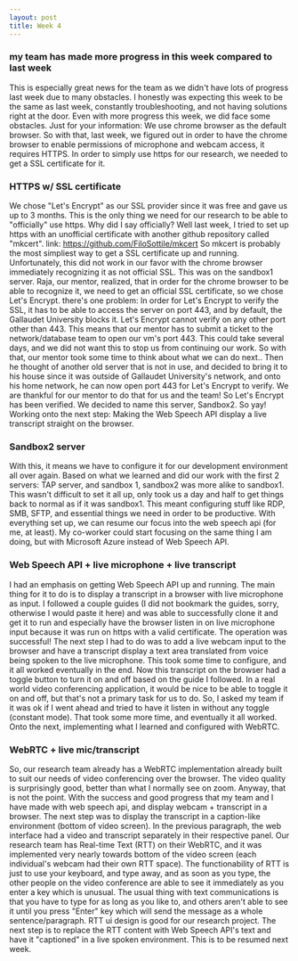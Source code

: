 ```yaml
---
layout: post
title: Week 4
---
```


### my team has made more progress in this week compared to last week

This is especially great news for the team as we didn't have lots of progress last week due to many obstacles.  I honestly was expecting this week to be the same as last week, constantly troubleshooting, and not having solutions right at the door.  Even with more progress this week, we did face some obstacles. Just for your information: We use chrome browser as the default browser.  So with that, last week, we figured out in order to have the chrome browser to enable permissions of microphone and webcam access, it requires HTTPS.  In order to simply use https for our research, we needed to get a SSL certificate for it. 

### HTTPS w/ SSL certificate
We chose "Let's Encrypt" as our SSL provider since it was free and gave us up to 3 months.  This is the only thing we need for our research to be able to "officially" use https.  Why did I say officially? Well last week, I tried to set up https with an unofficial certificate with another github repository called "mkcert". link: https://github.com/FiloSottile/mkcert So mkcert is probably the most simpliest way to get a SSL certificate up and running.  Unfortunately, this did not work in our favor with the chrome browser immediately recognizing it as not official SSL. This was on the sandbox1 server.  Raja, our mentor, realized, that in order for the chrome browser to be able to recognize it, we need to get an official SSL certificate, so we chose Let's Encrypt.  there's one problem: In order for Let's Encrypt to verify the SSL, it has to be able to access the server on port 443, and by default, the Gallaudet University blocks it.  Let's Encrypt cannot verify on any other port other than 443.  This means that our mentor has to submit a ticket to the network/database team to open our vm's port 443.  This could take several days, and we did not want this to stop us from continuing our work.  So with that, our mentor took some time to think about what we can do next.. Then he thought of another old server that is not in use, and decided to bring it to his house since it was outside of Gallaudet University's network, and onto his home network, he can now open port 443 for Let's Encrypt to verify. We are thankful for our mentor to do that for us and the team!  So Let's Encrypt has been verified. We decided to name this server, Sandbox2.  So yay!  Working onto the next step: Making the Web Speech API display a live transcript straight on the browser.

### Sandbox2 server
With this, it means we have to configure it for our development environment all over again.  Based on what we learned and did our work with the first 2 servers: TAP server, and sandbox 1, sandbox2 was more alike to sandbox1.  This wasn't difficult to set it all up, only took us a day and half to get things back to normal as if it was sandbox1.  This meant configuring stuff like RDP, SMB, SFTP, and essential things we need in order to be productive.  With everything set up, we can resume our focus into the web speech api (for me, at least).  My co-worker could start focusing on the same thing I am doing, but with Microsoft Azure instead of Web Speech API.

### Web Speech API + live microphone + live transcript

I had an emphasis on getting Web Speech API up and running.  The main thing for it to do is to display a transcript in a browser with live microphone as input. I followed a couple guides (I did not bookmark the guides, sorry, otherwise I would paste it here) and was able to successfully clone it and get it to run and especially have the browser listen in on live microphone input because it was run on https with a valid certificate.  The operation was successful!  The next step I had to do was to add a live webcam input to the browser and have a transcript display a text area translated from voice being spoken to the live microphone.  This took some time to configure, and it all worked eventually in the end.  Now this transcript on the browser had a toggle button to turn it on and off based on the guide I followed.  In a real world video conferencing application, it would be nice to be able to toggle it on and off, but that's not a primary task for us to do.  So, I asked my team if it was ok if I went ahead and tried to have it listen in without any toggle (constant mode).  That took some more time, and eventually it all worked. Onto the next, implementing what I learned and configured with WebRTC.

### WebRTC + live mic/transcript
So, our research team already has a WebRTC implementation already built to suit our needs of video conferencing over the browser.  The video quality is surprisingly good, better than what I normally see on zoom. Anyway, that is not the point.  With the success and good progress that my team and I have made with web speech api, and display webcam + transcript in a browser.  The next step was to display the transcript in a caption-like environment (bottom of video screen).  In the previous paragraph, the web interface had a video and transcript separately in their respective panel.  Our research team has Real-time Text (RTT) on their WebRTC, and it was implemented very nearly towards bottom of the video screen (each individual's webcam had their own RTT space).  The functionability of RTT is just to use your keyboard, and type away, and as soon as you type, the other people on the video conference are able to see it immediately as you enter a key which is unusual.  The usual thing with text communications is that you have to type for as long as you like to, and others aren't able to see it until you press "Enter" key which will send the message as a whole sentence/paragraph.  RTT ui design is good for our research project. The next step is to replace the RTT content with Web Speech API's text and have it "captioned" in a live spoken environment.  This is to be resumed next week.

